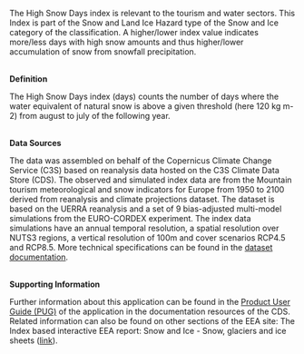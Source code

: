 The High Snow Days index is relevant to the tourism and water sectors. This Index is part of the Snow and Land Ice Hazard type of the Snow and Ice category of the classification.
A higher/lower index value indicates more/less days with high snow amounts and thus higher/lower accumulation of snow from snowfall precipitation.

<br />**Definition**

The High Snow Days index (days) counts the number of days where the water equivalent of natural snow is above a given threshold (here 120 kg m-2) from august to july of the following year.

<br />**Data Sources**

The data was assembled on behalf of the Copernicus Climate Change Service (C3S) based on reanalysis data hosted on the C3S Climate Data Store (CDS).
The observed and simulated index data are from the Mountain tourism meteorological and snow indicators for Europe from 1950 to 2100 derived from reanalysis and climate projections dataset. The dataset is based on the UERRA reanalysis and a set of 9 bias-adjusted multi-model simulations from the EURO-CORDEX experiment. The index data simulations have an annual temporal resolution, a spatial resolution over NUTS3 regions, a vertical resolution of 100m and cover scenarios RCP4.5 and RCP8.5. More technical specifications can be found in the [dataset documentation](https://cds.climate.copernicus.eu/cdsapp#!/dataset/sis-tourism-snow-indicators).

<br />**Supporting Information**

Further information about this application can be found in the [Product User Guide (PUG)](https://datastore.copernicus-climate.eu/documents/ecde/26-ecde-app-high-snow-days-v1.0.pdf) of the application in the documentation resources of the CDS.
Related information can also be found on other sections of the EEA site:
The Index based interactive EEA report: Snow and Ice - Snow, glaciers and ice sheets ([link](https://www.eea.europa.eu/publications/europes-changing-climate-hazards-1/snow-and-ice)).
